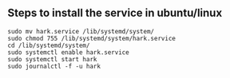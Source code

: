 ## Steps to install the service in ubuntu/linux

```
sudo mv hark.service /lib/systemd/system/
sudo chmod 755 /lib/systemd/system/hark.service
cd /lib/systemd/system/
sudo systemctl enable hark.service
sudo systemctl start hark
sudo journalctl -f -u hark
```